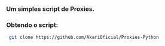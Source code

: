 ### Um simples script de Proxies.

### Obtendo o script:
```sh
 git clone https://github.com/AkariOficial/Proxies-Python
```
